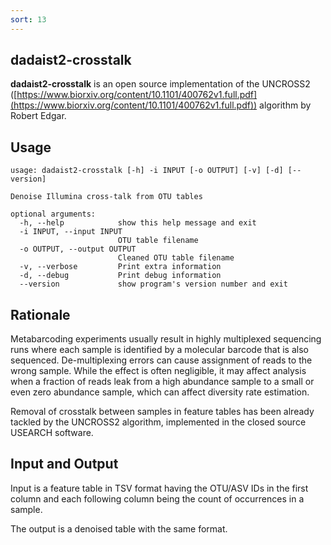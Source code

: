 ```yaml
---
sort: 13
---
```

## dadaist2-crosstalk
**dadaist2-crosstalk** is an open source implementation of the
UNCROSS2 ([https://www.biorxiv.org/content/10.1101/400762v1.full.pdf](https://www.biorxiv.org/content/10.1101/400762v1.full.pdf))
algorithm by Robert Edgar.

## Usage

    usage: dadaist2-crosstalk [-h] -i INPUT [-o OUTPUT] [-v] [-d] [--version]
    
    Denoise Illumina cross-talk from OTU tables
    
    optional arguments:
      -h, --help            show this help message and exit
      -i INPUT, --input INPUT
                            OTU table filename
      -o OUTPUT, --output OUTPUT
                            Cleaned OTU table filename
      -v, --verbose         Print extra information
      -d, --debug           Print debug information
      --version             show program's version number and exit

## Rationale

Metabarcoding experiments usually result in highly multiplexed sequencing runs 
where each sample is identified by a molecular barcode that is also sequenced. 
De-multiplexing errors can cause assignment of reads to the wrong sample. 
While the effect is often negligible, it may affect analysis when a fraction 
of reads leak from a high abundance sample to a small or even zero abundance sample, 
which can affect diversity rate estimation. 

Removal of crosstalk between samples in feature tables has been already tackled 
by the UNCROSS2 algorithm, implemented in the closed source USEARCH software.

## Input and Output

Input is a feature table in TSV format having the OTU/ASV IDs in the first column
and each following column being the count of occurrences in a sample.

The output is a denoised table with the same format.
